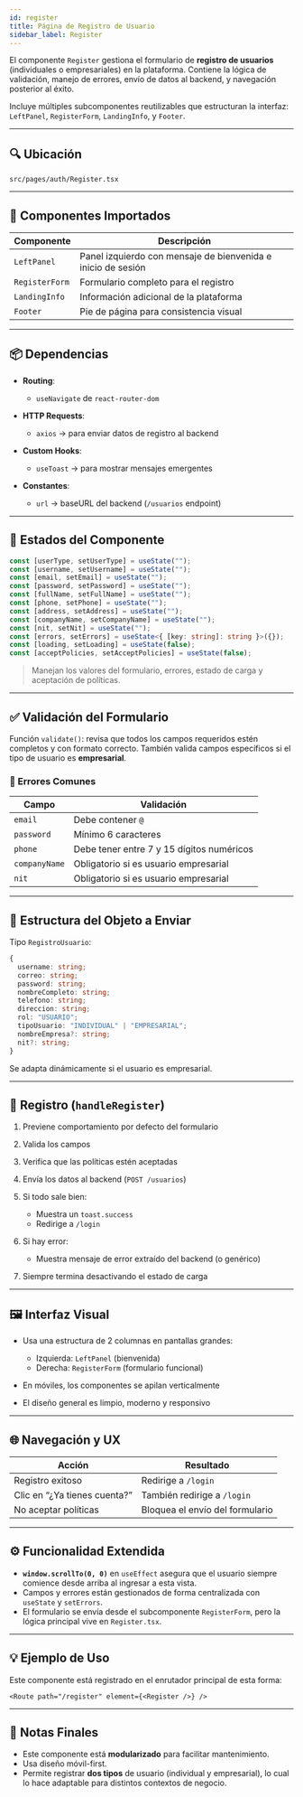 ```yaml
---
id: register
title: Página de Registro de Usuario
sidebar_label: Register
---
```


El componente `Register` gestiona el formulario de **registro de usuarios** (individuales o empresariales) en la plataforma. Contiene la lógica de validación, manejo de errores, envío de datos al backend, y navegación posterior al éxito.

Incluye múltiples subcomponentes reutilizables que estructuran la interfaz: `LeftPanel`, `RegisterForm`, `LandingInfo`, y `Footer`.

---

## 🔍 Ubicación

`src/pages/auth/Register.tsx`

---

## 🧩 Componentes Importados

| Componente     | Descripción                                                  |
| -------------- | ------------------------------------------------------------ |
| `LeftPanel`    | Panel izquierdo con mensaje de bienvenida e inicio de sesión |
| `RegisterForm` | Formulario completo para el registro                         |
| `LandingInfo`  | Información adicional de la plataforma                       |
| `Footer`       | Pie de página para consistencia visual                       |

---

## 📦 Dependencias

* **Routing**:

  * `useNavigate` de `react-router-dom`
* **HTTP Requests**:

  * `axios` → para enviar datos de registro al backend
* **Custom Hooks**:

  * `useToast` → para mostrar mensajes emergentes
* **Constantes**:

  * `url` → baseURL del backend (`/usuarios` endpoint)

---

## 🧠 Estados del Componente

```ts
const [userType, setUserType] = useState("");
const [username, setUsername] = useState("");
const [email, setEmail] = useState("");
const [password, setPassword] = useState("");
const [fullName, setFullName] = useState("");
const [phone, setPhone] = useState("");
const [address, setAddress] = useState("");
const [companyName, setCompanyName] = useState("");
const [nit, setNit] = useState("");
const [errors, setErrors] = useState<{ [key: string]: string }>({});
const [loading, setLoading] = useState(false);
const [acceptPolicies, setAcceptPolicies] = useState(false);
```

> Manejan los valores del formulario, errores, estado de carga y aceptación de políticas.

---

## ✅ Validación del Formulario

Función `validate()`: revisa que todos los campos requeridos estén completos y con formato correcto.
También valida campos específicos si el tipo de usuario es **empresarial**.

### 🔎 Errores Comunes

| Campo         | Validación                                |
| ------------- | ----------------------------------------- |
| `email`       | Debe contener `@`                         |
| `password`    | Mínimo 6 caracteres                       |
| `phone`       | Debe tener entre 7 y 15 dígitos numéricos |
| `companyName` | Obligatorio si es usuario empresarial     |
| `nit`         | Obligatorio si es usuario empresarial     |

---

## 🧾 Estructura del Objeto a Enviar

Tipo `RegistroUsuario`:

```ts
{
  username: string;
  correo: string;
  password: string;
  nombreCompleto: string;
  telefono: string;
  direccion: string;
  rol: "USUARIO";
  tipoUsuario: "INDIVIDUAL" | "EMPRESARIAL";
  nombreEmpresa?: string;
  nit?: string;
}
```

Se adapta dinámicamente si el usuario es empresarial.

---

## 🚀 Registro (`handleRegister`)

1. Previene comportamiento por defecto del formulario
2. Valida los campos
3. Verifica que las políticas estén aceptadas
4. Envía los datos al backend (`POST /usuarios`)
5. Si todo sale bien:

   * Muestra un `toast.success`
   * Redirige a `/login`
6. Si hay error:

   * Muestra mensaje de error extraído del backend (o genérico)
7. Siempre termina desactivando el estado de carga

---

## 🖼️ Interfaz Visual

* Usa una estructura de 2 columnas en pantallas grandes:

  * Izquierda: `LeftPanel` (bienvenida)
  * Derecha: `RegisterForm` (formulario funcional)
* En móviles, los componentes se apilan verticalmente
* El diseño general es limpio, moderno y responsivo

---

## 🌐 Navegación y UX

| Acción                       | Resultado                       |
| ---------------------------- | ------------------------------- |
| Registro exitoso             | Redirige a `/login`             |
| Clic en “¿Ya tienes cuenta?” | También redirige a `/login`     |
| No aceptar políticas         | Bloquea el envío del formulario |

---

## ⚙️ Funcionalidad Extendida

* **`window.scrollTo(0, 0)`** en `useEffect` asegura que el usuario siempre comience desde arriba al ingresar a esta vista.
* Campos y errores están gestionados de forma centralizada con `useState` y `setErrors`.
* El formulario se envía desde el subcomponente `RegisterForm`, pero la lógica principal vive en `Register.tsx`.

---

## 💡 Ejemplo de Uso

Este componente está registrado en el enrutador principal de esta forma:

```tsx
<Route path="/register" element={<Register />} />
```

---

## 📌 Notas Finales

* Este componente está **modularizado** para facilitar mantenimiento.
* Usa diseño móvil-first.
* Permite registrar **dos tipos** de usuario (individual y empresarial), lo cual lo hace adaptable para distintos contextos de negocio.